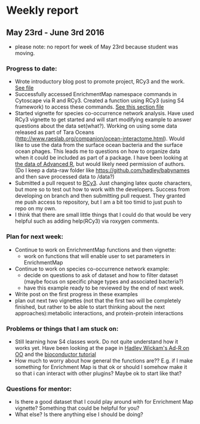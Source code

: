 # Weekly report

## May 23rd - June 3rd 2016

- please note: no report for week of May 23rd because student was moving. 

### Progress to date:

- Wrote introductory blog post to promote project, RCy3 and the work. [See file](../blog_post_drafts/introductory_blog_post_2016-06-01.md)
- Successfully accessed EnrichmentMap namespace commands in Cytoscape via R and RCy3. Created a function using RCy3 (using S4 framework) to access these commands. [See this section file](_Rcy3_vignettes/blob/46e12dac967463f5e0808d723c9fb1d2bc727973/playing_around_with_Rcy3.md#can-i-easily-access-the-commands-within-enrichment-map)
- Started vignette for species co-occurrence network analysis. Have used RCy3 vignette to get started and will start modifying example to answer questions about the data set(what?). Working on using some data released as part of Tara Oceans (http://www.raeslab.org/companion/ocean-interactome.html). Would like to use the data from the surface ocean bacteria and the surface ocean phages. This leads me to questions on how to organize data when it could be included as part of a package. I have been looking at [the data of Advanced R](http://r-pkgs.had.co.nz/data.html), but would likely need permission of authors. (Do I keep a data-raw folder like https://github.com/hadley/babynames and then save processed data to /data?) 
- Submitted a pull request to [RCy3](https://github.com/tmuetze/Bioconductor_RCy3_the_new_RCytoscape/pull/23). Just changing latex quote characters, but more so to test out how to work with the developers. Success from developing on branch and then submitting pull request. They granted me push access to repository, but I am a bit too timid to just push to repo on my own.
 - I think that there are small little things that I could do that would be very helpful such as adding help(RCy3) via roxygen comments. 

### Plan for next week: 

- Continue to work on EnrichmentMap functions and then vignette:
    - work on functions that will enable user to set parameters in EnrichmentMap
- Continue to work on species co-occurrence network example:
    - decide on questions to ask of dataset and how to filter dataset (maybe focus on specific phage types and associated bacteria?)
    - have this example ready to be reviewed by the end of next week.
- Write post on the first progress in these examples
- plan out next two vignettes (not that the first two will be completely finished, but rather to  be able to start thinking about the next approaches):metabolic interactions, and protein-protein interactions

### Problems or things that I am stuck on:

- Still learning how S4 classes work. Do not quite understand how it works yet. Have been looking at the page in [Hadley Wickam's Ad-R on OO](http://adv-r.had.co.nz/OO-essentials.html) and the [bioconductor tutorial](http://www.bioconductor.org/help/course-materials/2010/AdvancedR/S4InBioconductor.pdf)
- How much to worry about how general the functions are?? E.g. if I make something for Enrichment Map is that ok or should I somehow make it so that i can interact with other plugins? Maybe ok to start like that?

### Questions for mentor:

- Is there a good dataset that I could play around with for Enrichment Map vignette? Something that could be helpful for you? 
- What else? Is there anything else I should be doing? 